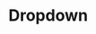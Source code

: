 # Dropdown

<pre hidden>
<button type="button" class="ds-paragraph ds-paragraph--md ds-line-height--sm ds-btn ds-focus ds-btn--md ds-btn--primary ds-btn--accent" aria-haspopup="menu" aria-expanded="true">Dropdown</button>
<ul role="dialog" aria-hidden="false" data-placement="bottom-end" id=":r7p:" class="ds-dropdownmenu ds-dropdownmenu--md" tabindex="-1" hidden>
  <li>
    <ul aria-labelledby=":r81:" role="group" class="ds-dropdownmenu__section">
      <h2 id=":r81:" class="ds-paragraph ds-paragraph--md ds-line-height--md ds-dropdownmenu__heading">Heading</h2>
      <li><button type="button" class="ds-paragraph ds-paragraph--md ds-line-height--sm ds-btn ds-focus ds-btn--md ds-btn--tertiary ds-btn--accent ds-btn--full-width ds-dropdownmenu__item" role="menuitem">Button 1</button></li>
      <li><button type="button" class="ds-paragraph ds-paragraph--md ds-line-height--sm ds-btn ds-focus ds-btn--md ds-btn--tertiary ds-btn--accent ds-btn--full-width ds-dropdownmenu__item" role="menuitem">Button 2</button></li>
    </ul>
  </li>
</ul>

<button type="button" class="ds-btn" popovertarget="my-dropdown">Dropdown</button>
<ul id="my-dropdown" class="ds-dropdown" popover>
  <li>
    <h2 id=":r81:">Heading</h2>
    <ul aria-labelledby=":r81:">
      <li><button type="button" role="menuitem">Button 1</button></li>
      <li><button type="button" role="menuitem">Button 2</button></li>
    </ul>
  </li>
</ul>
</pre>
<Story />